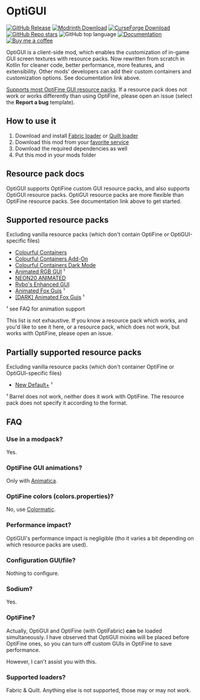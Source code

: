 # OptiGUI

[![GitHub Release](https://img.shields.io/github/v/release/opekope2/OptiGUI?include_prereleases&style=flat&logo=github&label=Download%20form%20GitHub)](https://github.com/opekope2/OptiGUI/releases)
[![Modrinth Download](https://img.shields.io/modrinth/v/optigui?style=flat&logo=modrinth&label=Download%20from%20Modrinth)](https://modrinth.com/mod/optigui/versions)
[![CurseForge Download](https://img.shields.io/curseforge/v/619986?style=flat&logo=curseforge&label=Download%20from%20CurseForge)](https://www.curseforge.com/minecraft/mc-mods/optigui/files)
[![GitHub Repo stars](https://img.shields.io/github/stars/opekope2/OptiGUI?style=flat&label=%E2%AD%90%20GitHub%20stars&color=ffff00)](https://github.com/opekope2/OptiGUI/stargazers)
![GitHub top language](https://img.shields.io/github/languages/top/opekope2/OptiGUI?style=flat&logo=kotlin&color=7f52ff)
[![Documentation](https://img.shields.io/badge/Read_the-documentation-8ca1af?style=flat&logo=readthedocs)](https://opekope2.github.io/OptiGUI)
[![Buy me a coffee](https://img.shields.io/badge/Buy_me_a_coffee-Ko--fi-f16061?style=flat&logo=ko-fi)](https://ko-fi.com/opekope2)

OptiGUI is a client-side mod, which enables the customization of in-game GUI screen textures with resource packs. Now rewritten from scratch in Kotlin for cleaner code, better performance, more features, and extensibility.
Other mods' developers can add their custom containers and customization options. See documentation link above.

[Supports most OptiFine GUI resource packs](#supported-resource-packs). If a resource pack does not work or works differently than using OptiFine, please open an issue (select the **Report a bug** template).

## How to use it

1. Download and install [Fabric loader](https://fabricmc.net/use) or [Quilt loader](https://quiltmc.org/en/install)
2. Download this mod from your [favorite service](#optigui)
3. Download the required dependencies as well
4. Put this mod in your mods folder

## Resource pack docs

OptiGUI supports OptiFine custom GUI resource packs, and also supports OptiGUI resource packs. OptiGUI resource packs are more flexible than OptiFine resource packs.
See documentation link above to get started.

## Supported resource packs

Excluding vanilla resource packs (which don't contain OptiFine or OptiGUI-specific files)

* [Colourful Containers](https://www.planetminecraft.com/texture-pack/colourful-containers-gui/)
* [Colourful Containers Add-On](https://www.planetminecraft.com/texture-pack/updated-colourful-containers-light-mode-gui-optifine-required/)
* [Colourful Containers Dark Mode](https://www.planetminecraft.com/texture-pack/colourful-containers-dark-mode-gui-optifine-required/)
* [Animated RGB GUI](https://www.curseforge.com/minecraft/texture-packs/optifine-animated-rgb-gui) ¹
* [NEON20 ANIMATED](https://www.planetminecraft.com/texture-pack/neon20-animated-optifine/)
* [Rybo's Enhanced GUI](https://www.planetminecraft.com/texture-pack/rybo-s-enhanced-gui/)
* [Animated Fox Guis](https://www.planetminecraft.com/texture-pack/animated-fox-guis-1-16-x/) ¹
* [\[DARK\] Animated Fox Guis](https://www.planetminecraft.com/texture-pack/fox-4931933/) ¹

¹ see FAQ for animation support

This list is not exhaustive. If you know a resource pack which works, and you'd like to see it here, or a resource pack, which does not work, but works with OptiFine, please open an issue.

## Partially supported resource packs

Excluding vanilla resource packs (which don't container OptiFine or OptiGUI-specific files)

* [New Default+](https://www.curseforge.com/minecraft/texture-packs/newdefaultplus) ¹

¹ Barrel does not work, neither does it work with OptiFine. The resource pack does not specify it according to the format.

## FAQ

### Use in a modpack?

Yes.

### OptiFine GUI animations?

Only with [Animatica](https://github.com/FoundationGames/Animatica).

### OptiFine colors (colors.properties)?

No, use [Colormatic](https://github.com/kvverti/colormatic).

### Performance impact?

OptiGUI's performance impact is negligible (tho it varies a bit depending on which resource packs are used).

### Configuration GUI/file?

Nothing to configure.

### Sodium?

Yes.

### OptiFine?

Actually, OptiGUI and OptiFine (with OptiFabric) **can** be loaded simultaneously.
I have observed that OptiGUI mixins will be placed before OptiFine ones, so you can turn off custom GUIs in OptiFine to save performance.

However, I can't assist you with this.

### Supported loaders?

Fabric & Quilt. Anything else is not supported, those may or may not work.

